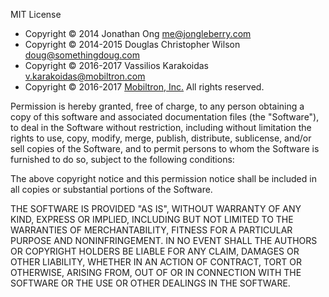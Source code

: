 MIT License

* Copyright © 2014 Jonathan Ong <me@jongleberry.com>
* Copyright © 2014-2015 Douglas Christopher Wilson <doug@somethingdoug.com>
* Copyright © 2016-2017 Vassilios Karakoidas <v.karakoidas@mobiltron.com>
* Copyright © 2016-2017 [Mobiltron, Inc.](http://mobiltron.com) All rights reserved.

Permission is hereby granted, free of charge, to any person obtaining a copy
of this software and associated documentation files (the "Software"), to deal
in the Software without restriction, including without limitation the rights
to use, copy, modify, merge, publish, distribute, sublicense, and/or sell
copies of the Software, and to permit persons to whom the Software is
furnished to do so, subject to the following conditions:

The above copyright notice and this permission notice shall be included in all
copies or substantial portions of the Software.

THE SOFTWARE IS PROVIDED "AS IS", WITHOUT WARRANTY OF ANY KIND, EXPRESS OR
IMPLIED, INCLUDING BUT NOT LIMITED TO THE WARRANTIES OF MERCHANTABILITY,
FITNESS FOR A PARTICULAR PURPOSE AND NONINFRINGEMENT. IN NO EVENT SHALL THE
AUTHORS OR COPYRIGHT HOLDERS BE LIABLE FOR ANY CLAIM, DAMAGES OR OTHER
LIABILITY, WHETHER IN AN ACTION OF CONTRACT, TORT OR OTHERWISE, ARISING FROM,
OUT OF OR IN CONNECTION WITH THE SOFTWARE OR THE USE OR OTHER DEALINGS IN THE
SOFTWARE.
